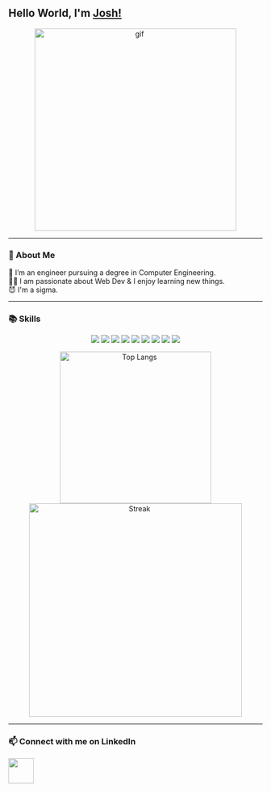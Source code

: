 ## Hello World, I'm [Josh!](https://www.joshx.tech/)

<div align="center">
    <img src="./images/sigma_lone_wolf.gif" alt="gif" width="400px">
</div>
<!-- <div align="center">
    <img src="./images/sigma_mode_on.gif" alt="sigma mode on" width="350px">
</div> -->

---

<!--
**xuej41/xuej41** is a ✨ _special_ ✨ repository because its `README.md` (this file) appears on your GitHub profile.

Here are some ideas to get you started:

- 🔭 I’m currently working on ...
- 🌱 I’m currently learning ...
- 👯 I’m looking to collaborate on ...
- 🤔 I’m looking for help with ...
- 💬 Ask me about ...
- 📫 How to reach me: ...
- 😄 Pronouns: ...
- ⚡ Fun fact: ...
-->

### 🚀 About Me
🌱 I’m an engineer pursuing a degree in Computer Engineering. <br/>
👨‍💻 I am passionate about Web Dev & I enjoy learning new things. <br/>
😈 I'm a sigma. <br/>

---

### 📚 Skills
<p align="center">
    <!-- <img src="https://img.shields.io/badge/Java-ED8B00?style=for-the-badge&logo=openjdk&logoColor=white"> -->
    <img src="https://img.shields.io/badge/C-00599C?style=for-the-badge&logo=c&logoColor=white">
    <img src="https://img.shields.io/badge/C%2B%2B-00599C?style=for-the-badge&logo=c%2B%2B&logoColor=white">
    <img src="https://img.shields.io/badge/python-3670A0?style=for-the-badge&logo=python&logoColor=ffdd54">
    <img src="https://img.shields.io/badge/javascript-%23323330.svg?style=for-the-badge&logo=javascript&logoColor=%23F7DF1E">
    <img src="https://img.shields.io/badge/html5-%23E34F26.svg?style=for-the-badge&logo=html5&logoColor=white">
    <img src="https://img.shields.io/badge/css3-%231572B6.svg?style=for-the-badge&logo=css3&logoColor=white">
    <!-- <img src="https://img.shields.io/badge/vite-%23646CFF.svg?style=for-the-badge&logo=vite&logoColor=white"> -->
    <!-- <img src="https://img.shields.io/badge/React-20232A?style=for-the-badge&logo=react&logoColor=61DAFB"> -->
    <!-- <img src="https://img.shields.io/badge/node.js-6DA55F?style=for-the-badge&logo=node.js&logoColor=white"> -->
    <!-- <img src="https://img.shields.io/badge/Next-black?style=for-the-badge&logo=next.js&logoColor=white"> -->
    <img src="https://img.shields.io/badge/vercel-%23000000.svg?style=for-the-badge&logo=vercel&logoColor=white">
    <img src="https://img.shields.io/badge/-Arduino-00979D?style=for-the-badge&logo=Arduino&logoColor=white">
    <img src="https://img.shields.io/badge/Adobe%20Premiere%20Pro-9999FF.svg?style=for-the-badge&logo=Adobe%20Premiere%20Pro&logoColor=white">
    <!-- <img src="https://img.shields.io/badge/Tailwind_CSS-38B2AC?style=for-the-badge&logo=tailwind-css&logoColor=white"> -->
    <!-- <img src="https://img.shields.io/badge/Express.js-404D59?style=for-the-badge"> -->
    <!-- <img src="https://img.shields.io/badge/MongoDB-4EA94B?style=for-the-badge&logo=mongodb&logoColor=white"> -->
    <!-- <img src="https://img.shields.io/badge/Postman-FF6C37?style=for-the-badge&logo=postman&logoColor=white"> -->
</p>


<p align="center">
    <img src="https://github-readme-stats.vercel.app/api/top-langs/?username=xuej41&layout=compact" alt="Top Langs" width="300px">
    <!-- <img src="https://github-readme-stats.vercel.app/api?username=xuej41" alt="Stats" width="350px"> -->
    <img src="https://streak-stats.demolab.com/?user=xuej41&ring=FF5B5BBE&currStreakLabel=5D8ED0&sideLabels=5D8ED0&dates=00000" alt="Streak" width="422px">
</p>

---

### 📫 Connect with me on LinkedIn
<a href="https://www.linkedin.com/in/joshua-xue/" target="_blank">
    <img width="50px" src="https://cdn.simpleicons.org/linkedin">
</a>